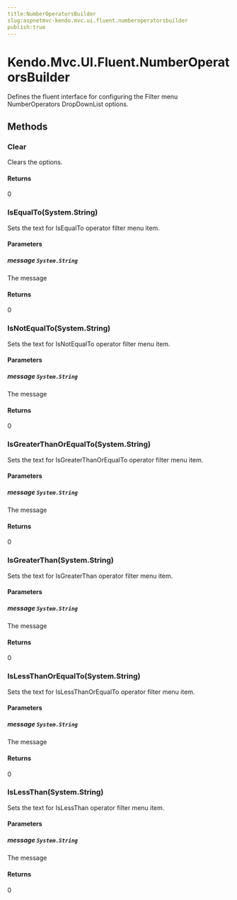 ```yaml
---
title:NumberOperatorsBuilder
slug:aspnetmvc-kendo.mvc.ui.fluent.numberoperatorsbuilder
publish:true
---
```


# Kendo.Mvc.UI.Fluent.NumberOperatorsBuilder
Defines the fluent interface for configuring the Filter menu NumberOperators DropDownList options.



## Methods

### Clear
Clears the options.



#### Returns
0


### IsEqualTo(System.String)
Sets the text for IsEqualTo operator filter menu item.


#### Parameters

##### message `System.String`
The message



#### Returns
0


### IsNotEqualTo(System.String)
Sets the text for IsNotEqualTo operator filter menu item.


#### Parameters

##### message `System.String`
The message



#### Returns
0


### IsGreaterThanOrEqualTo(System.String)
Sets the text for IsGreaterThanOrEqualTo operator filter menu item.


#### Parameters

##### message `System.String`
The message



#### Returns
0


### IsGreaterThan(System.String)
Sets the text for IsGreaterThan operator filter menu item.


#### Parameters

##### message `System.String`
The message



#### Returns
0


### IsLessThanOrEqualTo(System.String)
Sets the text for IsLessThanOrEqualTo operator filter menu item.


#### Parameters

##### message `System.String`
The message



#### Returns
0


### IsLessThan(System.String)
Sets the text for IsLessThan operator filter menu item.


#### Parameters

##### message `System.String`
The message



#### Returns
0



